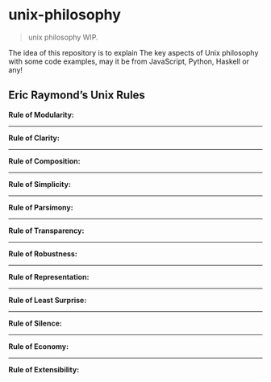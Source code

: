 # unix-philosophy
> unix philosophy WIP.

The idea of this repository is to explain The key aspects of Unix philosophy with some code examples, may it be from JavaScript, Python, Haskell or any!


## Eric Raymond’s Unix Rules

__Rule of Modularity:__

---

__Rule of Clarity:__

---

__Rule of Composition:__

---

__Rule of Simplicity:__

---

__Rule of Parsimony:__

---

__Rule of Transparency:__

---

__Rule of Robustness:__

---

__Rule of Representation:__

---

__Rule of Least Surprise:__

---

__Rule of Silence:__

---

__Rule of Economy:__

---

__Rule of Extensibility:__
